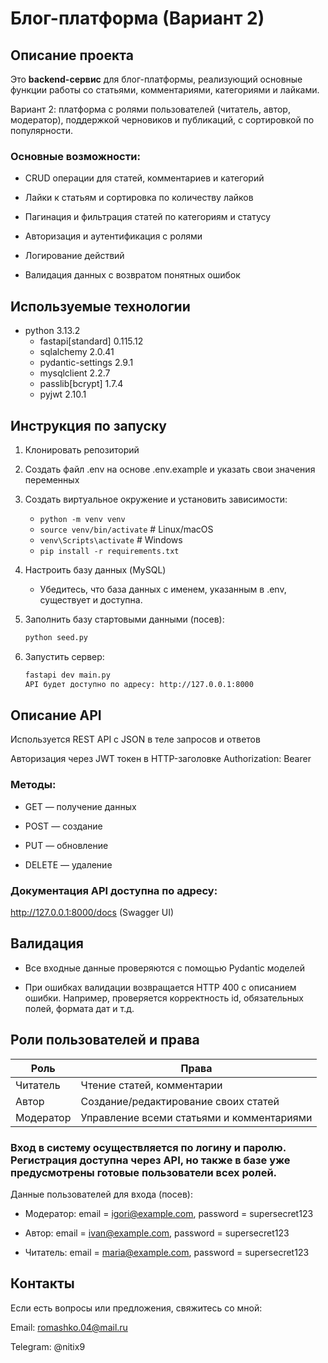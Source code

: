 # Блог-платформа (Вариант 2)
## Описание проекта
Это **backend-сервис** для блог-платформы, реализующий основные функции работы со статьями, комментариями, категориями и лайками.

Вариант 2: платформа с ролями пользователей (читатель, автор, модератор), поддержкой черновиков и публикаций, с сортировкой по популярности.

### Основные возможности:

- CRUD операции для статей, комментариев и категорий

- Лайки к статьям и сортировка по количеству лайков

- Пагинация и фильтрация статей по категориям и статусу

- Авторизация и аутентификация с ролями

- Логирование действий

- Валидация данных с возвратом понятных ошибок

## Используемые технологии

- python 3.13.2
    - fastapi[standard] 0.115.12
    - sqlalchemy 2.0.41
    - pydantic-settings 2.9.1
    - mysqlclient 2.2.7
    - passlib[bcrypt] 1.7.4
    - pyjwt 2.10.1

## Инструкция по запуску
1. Клонировать репозиторий

2. Создать файл .env на основе .env.example и указать свои значения переменных

3. Создать виртуальное окружение и установить зависимости:

    - `python -m venv venv`
    - `source venv/bin/activate`  # Linux/macOS
    - `venv\Scripts\activate`     # Windows
    - `pip install -r requirements.txt`

4. Настроить базу данных (MySQL)
    - Убедитесь, что база данных с именем, указанным в .env, существует и доступна.

5. Заполнить базу стартовыми данными (посев):
    ```bash 
    python seed.py
    ```
6. Запустить сервер:

    ```bash
    fastapi dev main.py
    API будет доступно по адресу: http://127.0.0.1:8000
    ```

## Описание API
Используется REST API с JSON в теле запросов и ответов

Авторизация через JWT токен в HTTP-заголовке Authorization: Bearer <token>

### Методы:

- GET — получение данных

- POST — создание

- PUT — обновление

- DELETE — удаление

### Документация API доступна по адресу:
http://127.0.0.1:8000/docs (Swagger UI)

## Валидация
- Все входные данные проверяются с помощью Pydantic моделей

- При ошибках валидации возвращается HTTP 400 с описанием ошибки. Например, проверяется корректность id, обязательных полей, формата дат и т.д.

## Роли пользователей и права

| Роль      | Права                                         |
| --------- | ----------------------------------------------|
| Читатель  | Чтение статей, комментарии                    |
| Автор     | Создание/редактирование своих статей          |
| Модератор | Управление всеми статьями и комментариями     |


### Вход в систему осуществляется по логину и паролю. Регистрация доступна через API, но также в базе уже предусмотрены готовые пользователи всех ролей.
Данные пользователей для входа (посев):

- Модератор: email = igori@example.com, password = supersecret123

- Автор: email = ivan@example.com, password = supersecret123

- Читатель: email = maria@example.com, password = supersecret123

## Контакты
Если есть вопросы или предложения, свяжитесь со мной:

Email: romashko.04@mail.ru

Telegram: @nitix9

